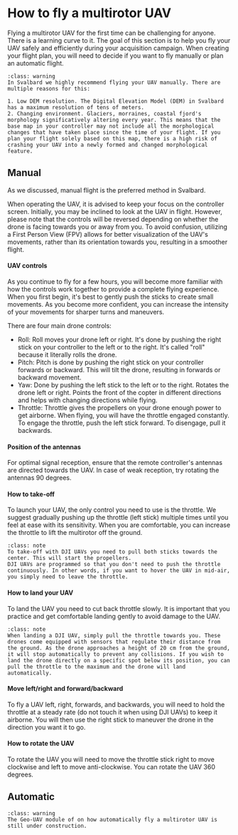 # How to fly a multirotor UAV
Flying a multirotor UAV for the first time can be challenging for anyone. There is a learning curve to it. The goal of this section is to help you fly your UAV safely and efficiently during your acquisition campaign.
When creating your flight plan, you will need to decide if you want to fly manually or plan an automatic flight.

```{admonition} Fly manual in Svalbard
:class: warning
In Svalbard we highly recommend flying your UAV manually. There are multiple reasons for this:

1. Low DEM resolution. The Digital Elevation Model (DEM) in Svalbard has a maximum resolution of tens of meters.
2. Changing environment. Glaciers, morraines, coastal fjord's morphology significatively altering every year. This means that the base map in your controller may not include all the morphological changes that have taken place since the time of your flight. If you plan your flight solely based on this map, there is a high risk of crashing your UAV into a newly formed and changed morphological feature.
```

## Manual
As we discussed, manual flight is the preferred method in Svalbard.

When operating the UAV, it is advised to keep your focus on the controller screen. Initially, you may be inclined to look at the UAV in flight. However, please note that the controls will be reversed depending on whether the drone is facing towards you or away from you. To avoid confusion, utilizing a First Person View (FPV) allows for better visualization of the UAV's movements, rather than its orientation towards you, resulting in a smoother flight.

#### UAV controls
As you continue to fly for a few hours, you will become more familiar with how the controls work together to provide a complete flying experience. When you first begin, it's best to gently push the sticks to create small movements. As you become more confident, you can increase the intensity of your movements for sharper turns and maneuvers.

There are four main drone controls:
- Roll: Roll moves your drone left or right. It's done by pushing the right stick on your controller to the left or to the right. It's called "roll" because it literally rolls the drone.
- Pitch: Pitch is done by pushing the right stick on your controller forwards or backward. This will tilt the drone, resulting in forwards or backward movement.
- Yaw: Done by pushing the left stick to the left or to the right. Rotates the drone left or right. Points the front of the copter in different directions and helps with changing directions while flying.
- Throttle: Throttle gives the propellers on your drone enough power to get airborne. When flying, you will have the throttle engaged constantly. To engage the throttle, push the left stick forward. To disengage, pull it backwards.

#### Position of the antennas
For optimal signal reception, ensure that the remote controller's antennas are directed towards the UAV.
In case of weak reception, try rotating the antennas 90 degrees.

#### How to take-off
To launch your UAV, the only control you need to use is the throttle. We suggest gradually pushing up the throttle (left stick) multiple times until you feel at ease with its sensitivity. When you are comfortable, you can increase the throttle to lift the multirotor off the ground.

```{admonition} Flying DJI UAV multirotor
:class: note
To take-off with DJI UAVs you need to pull both sticks towards the center. This will start the propellers.
DJI UAVs are programmed so that you don't need to push the throttle continuously. In other words, if you want to hover the UAV in mid-air, you simply need to leave the throttle.
```

#### How to land your UAV
To land the UAV you need to cut back throttle slowly. It is important that you practice and get comfortable landing gently to avoid damage to the UAV.

```{admonition} Flying DJI UAV multirotor
:class: note
When landing a DJI UAV, simply pull the throttle towards you. These drones come equipped with sensors that regulate their distance from the ground. As the drone approaches a height of 20 cm from the ground, it will stop automatically to prevent any collisions. If you wish to land the drone directly on a specific spot below its position, you can pull the throttle to the maximum and the drone will land automatically.
```

#### Move left/right and forward/backward
To fly a UAV left, right, forwards, and backwards, you will need to hold the throttle at a steady rate (do not touch it when using DJI UAVs) to keep it airborne. You will then use the right stick to maneuver the drone in the direction you want it to go.

#### How to rotate the UAV
To rotate the UAV you will need to move the throttle stick right to move clockwise and left to move anti-clockwise. You can rotate the UAV 360 degrees.

## Automatic
```{admonition} Under construction!
:class: warning
The Geo-UAV module of on how automatically fly a multirotor UAV is still under construction.
```
